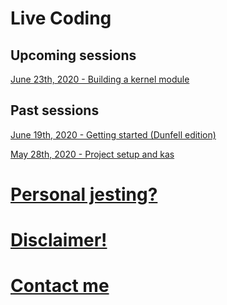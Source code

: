 # Live Coding

## Upcoming sessions

[June 23th, 2020 - Building a kernel module](session_13/main.md)

## Past sessions

[June 19th, 2020 - Getting started (Dunfell edition)](session_1_v2/main.md)

[May 28th, 2020 - Project setup and kas](session_12/main.md)

# [Personal jesting?](personal.md)

# [Disclaimer!](disclaimer.md)

# [Contact me](contact.md)